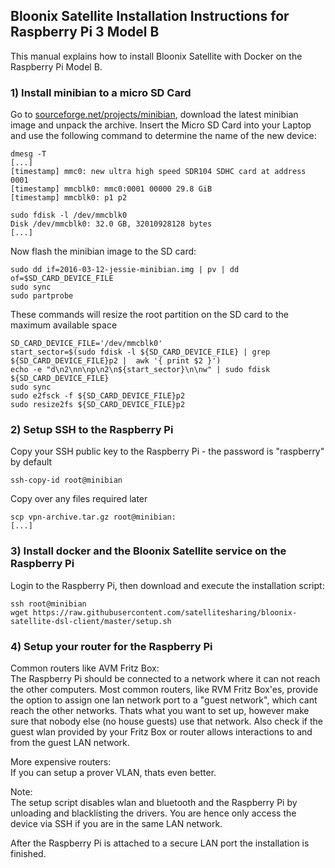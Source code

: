 ## Bloonix Satellite Installation Instructions for Raspberry Pi 3 Model B


This manual explains how to install Bloonix Satellite with Docker on the Raspberry Pi Model B.


### 1) Install minibian to a micro SD Card

Go to [sourceforge.net/projects/minibian](https://sourceforge.net/projects/minibian/), download the latest minibian image and
unpack the archive. Insert the Micro SD Card into your Laptop and use the following command to determine the name of the new device:

```
dmesg -T
[...]
[timestamp] mmc0: new ultra high speed SDR104 SDHC card at address 0001
[timestamp] mmcblk0: mmc0:0001 00000 29.8 GiB 
[timestamp] mmcblk0: p1 p2

sudo fdisk -l /dev/mmcblk0
Disk /dev/mmcblk0: 32.0 GB, 32010928128 bytes
[...]
```

Now flash the minibian image to the SD card:
```
sudo dd if=2016-03-12-jessie-minibian.img | pv | dd of=$SD_CARD_DEVICE_FILE
sudo sync
sudo partprobe
```

These commands will resize the root partition on the SD card to the maximum available space
```
SD_CARD_DEVICE_FILE='/dev/mmcblk0'
start_sector=$(sudo fdisk -l ${SD_CARD_DEVICE_FILE} | grep ${SD_CARD_DEVICE_FILE}p2 |  awk '{ print $2 }')
echo -e "d\n2\nn\np\n2\n${start_sector}\n\nw" | sudo fdisk ${SD_CARD_DEVICE_FILE}
sudo sync
sudo e2fsck -f ${SD_CARD_DEVICE_FILE}p2
sudo resize2fs ${SD_CARD_DEVICE_FILE}p2
```


### 2) Setup SSH to the Raspberry Pi

Copy your SSH public key to the Raspberry Pi - the password is "raspberry" by default
```
ssh-copy-id root@minibian
```

Copy over any files required later
```
scp vpn-archive.tar.gz root@minibian:
[...]
```


### 3) Install docker and the Bloonix Satellite service on the Raspberry Pi

Login to the Raspberry Pi, then download and execute the installation script:

```
ssh root@minibian
wget https://raw.githubusercontent.com/satellitesharing/bloonix-satellite-dsl-client/master/setup.sh
```


### 4) Setup your router for the Raspberry Pi

Common routers like AVM Fritz Box:  
The Raspberry Pi should be connected to a network where it can not reach the other computers. Most common routers, like
RVM Fritz Box'es, provide the option to assign one lan network port to a "guest network", which cant reach the other
networks. Thats what you want to set up, however make sure that nobody else (no house guests) use that network. Also
check if the guest wlan provided by your Fritz Box or router allows interactions to and from the guest LAN network.

More expensive routers:  
If you can setup a prover VLAN, thats even better. 


Note:  
The setup script disables wlan and bluetooth and the Raspberry Pi by unloading and blacklisting the drivers.
You are hence only access the device via SSH if you are in the same LAN network.


After the Raspberry Pi is attached to a secure LAN port the installation is finished.
